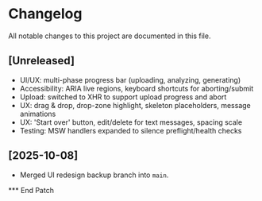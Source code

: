 # Changelog

All notable changes to this project are documented in this file.

## [Unreleased]
- UI/UX: multi-phase progress bar (uploading, analyzing, generating)
- Accessibility: ARIA live regions, keyboard shortcuts for aborting/submit
- Upload: switched to XHR to support upload progress and abort
- UX: drag & drop, drop-zone highlight, skeleton placeholders, message animations
- UX: 'Start over' button, edit/delete for text messages, spacing scale
- Testing: MSW handlers expanded to silence preflight/health checks

## [2025-10-08]
- Merged UI redesign backup branch into `main`.

*** End Patch